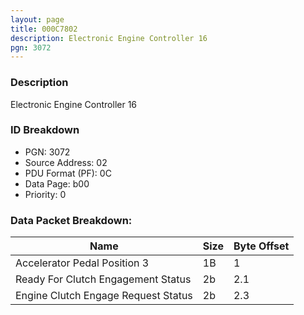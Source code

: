 ```yaml
---
layout: page
title: 000C7802
description: Electronic Engine Controller 16
pgn: 3072
---
```


### Description

Electronic Engine Controller 16

### ID Breakdown
* PGN: 3072
* Source Address: 02
* PDU Format (PF): 0C
* Data Page: b00
* Priority: 0

### Data Packet Breakdown:

| Name | Size | Byte Offset |
| ---- | ---- | ----------- |
| Accelerator Pedal Position 3 | 1B | 1 |
| Ready For Clutch Engagement Status | 2b | 2.1 |
| Engine Clutch Engage Request Status | 2b | 2.3 |
